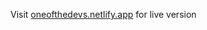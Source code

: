 Visit <a href="oneofthedevs.netlify.app" target="_blank">oneofthedevs.netlify.app</a> for live version
